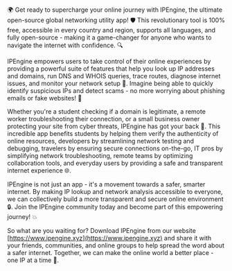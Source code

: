 🌍 Get ready to supercharge your online journey with IPEngine, the ultimate open-source global networking utility app! 🛡️ This revolutionary tool is 100% free, accessible in every country and region, supports all languages, and fully open-source - making it a game-changer for anyone who wants to navigate the internet with confidence. 🔍

IPEngine empowers users to take control of their online experiences by providing a powerful suite of features that help you look up IP addresses and domains, run DNS and WHOIS queries, trace routes, diagnose internet issues, and monitor your network setup 📡. Imagine being able to quickly identify suspicious IPs and detect scams - no more worrying about phishing emails or fake websites! 👀

Whether you're a student checking if a domain is legitimate, a remote worker troubleshooting their connection, or a small business owner protecting your site from cyber threats, IPEngine has got your back 🚀. This incredible app benefits students by helping them verify the authenticity of online resources, developers by streamlining network testing and debugging, travelers by ensuring secure connections on-the-go, IT pros by simplifying network troubleshooting, remote teams by optimizing collaboration tools, and everyday users by providing a safe and transparent internet experience 🌐.

IPEngine is not just an app - it's a movement towards a safer, smarter internet. By making IP lookup and network analysis accessible to everyone, we can collectively build a more transparent and secure online environment 🔒. Join the IPEngine community today and become part of this empowering journey! 💥

So what are you waiting for? Download IPEngine from our website [https://www.ipengine.xyz](https://www.ipengine.xyz) and share it with your friends, communities, and online groups to help spread the word about a safer internet. Together, we can make the online world a better place - one IP at a time 🌟.